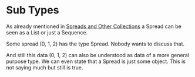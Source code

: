 # Sub Types

As already mentioned in [Spreads and Other Collections](spreads.md) a Spread can be seen as a List or just a Sequence.

Some spread (0, 1, 2) has the type Spread. Nobody wants to discuss that.

And still this data (0, 1, 2) can also be understood as data of a more general purpose type. We can even state that a Spread is just some object. This is not saying much but still is true. 
